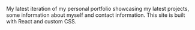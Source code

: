 My latest iteration of my personal portfolio showcasing my latest projects, some information about myself and contact information. This site is built with React and custom CSS.
